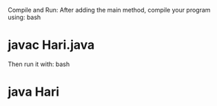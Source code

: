 Compile and Run: After adding the main method, compile your program using:
bash

# javac Hari.java

Then run it with:
bash

# java Hari
